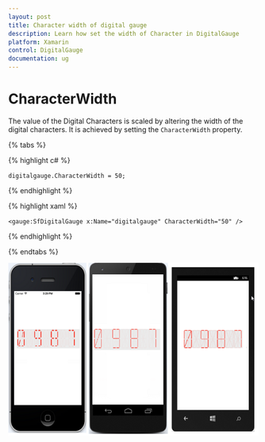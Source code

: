 ```yaml
---
layout: post
title: Character width of digital gauge
description: Learn how set the width of Character in DigitalGauge
platform: Xamarin
control: DigitalGauge
documentation: ug
---
```


# CharacterWidth

The value of the Digital Characters is scaled by altering the width of the digital characters. It is achieved by setting the `CharacterWidth` property.

{% tabs %}

{% highlight c# %}

	digitalgauge.CharacterWidth = 50;

{% endhighlight %}

{% highlight xaml %}

	<gauge:SfDigitalGauge x:Name="digitalgauge" CharacterWidth="50" />

{% endhighlight %}

{% endtabs %}


![](Getting-Started_images/characterwidth.png)
